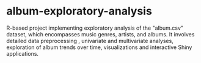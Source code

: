# album-exploratory-analysis
R-based project implementing exploratory analysis of the "album.csv" dataset, which encompasses music genres, artists, and albums. It involves detailed data preprocessing , univariate and multivariate analyses, exploration of album trends over time, visualizations and interactive Shiny applications.
